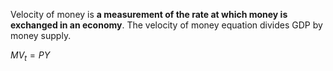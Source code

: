 Velocity of money is **a measurement of the rate at which money is exchanged in an economy**. The velocity of money equation divides GDP by money supply.

$MV_t = PY$
